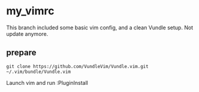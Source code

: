 # my_vimrc

This branch included some basic vim config, and a clean Vundle setup. Not update anymore.

## prepare
```
git clone https://github.com/VundleVim/Vundle.vim.git ~/.vim/bundle/Vundle.vim
```
Launch vim and run :PluginInstall
